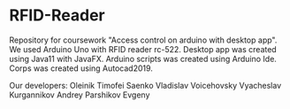 # RFID-Reader

Repository for coursework "Access control on arduino with desktop app".
We used Arduino Uno with RFID reader rc-522.
Desktop app was created using Java11 with JavaFX.
Arduino scripts was created using Arduino Ide.
Corps was created using Autocad2019.


Our developers:
  Oleinik Timofei
  Saenko Vladislav
  Voicehovsky Vyacheslav
  Kurgannikov Andrey
  Parshikov Evgeny
